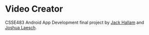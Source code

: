 # Video Creator
CSSE483 Android App Development final project by [Jack Hallam](https://github.com/jackhallam) and [Joshua Laesch](https://github.com/laeschjs).
